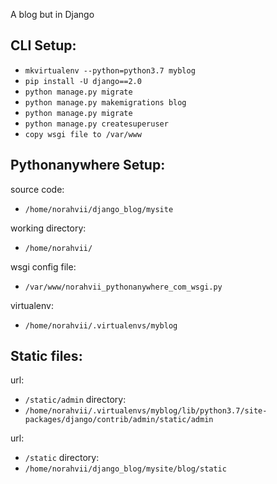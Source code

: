 A blog but in Django

## CLI Setup:
* `mkvirtualenv --python=python3.7 myblog`
* `pip install -U django==2.0`
* `python manage.py migrate`
* `python manage.py makemigrations blog`
* `python manage.py migrate`
* `python manage.py createsuperuser`
* `copy wsgi file to /var/www`

## Pythonanywhere Setup:
source code:
* `/home/norahvii/django_blog/mysite`

working directory:
* `/home/norahvii/`

wsgi config file:
* `/var/www/norahvii_pythonanywhere_com_wsgi.py`

virtualenv:
* `/home/norahvii/.virtualenvs/myblog`

## Static files:
url:
* `/static/admin`
directory:
* `/home/norahvii/.virtualenvs/myblog/lib/python3.7/site-packages/django/contrib/admin/static/admin`

url:
* `/static`
directory:
* `/home/norahvii/django_blog/mysite/blog/static`
